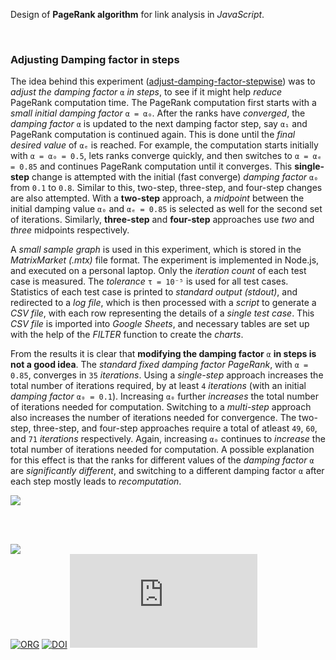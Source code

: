 Design of **PageRank algorithm** for link analysis in *JavaScript*.

<br>


### Adjusting Damping factor in steps

The idea behind this experiment ([adjust-damping-factor-stepwise]) was to
*adjust the damping factor* `α` *in steps*, to see if it might help *reduce*
PageRank computation time. The PageRank computation first starts with a *small*
*initial damping factor* `α = α₀`. After the ranks have *converged*, the *damping*
*factor* `α` is updated to the next damping factor step, say `α₁` and PageRank
computation is continued again. This is done until the *final desired value* of
`αₑ` is reached. For example, the computation starts initially with `α = α₀ = 0.5`,
lets ranks converge quickly, and then switches to `α = αₑ = 0.85` and
continues PageRank computation until it converges. This **single-step** change
is attempted with the initial (fast converge) *damping factor* `α₀` from `0.1`
to `0.8`. Similar to this, two-step, three-step, and four-step changes are also
attempted. With a **two-step** approach, a *midpoint* between the initial
damping value `α₀` and `αₑ = 0.85` is selected as well for the second set of
iterations. Similarly, **three-step** and **four-step** approaches use *two* and
*three* midpoints respectively.

A *small sample graph* is used in this experiment, which is stored in
the *MatrixMarket (.mtx)* file format. The experiment is implemented in
Node.js, and executed on a personal laptop. Only the *iteration count*
of each test case is measured. The *tolerance* `τ = 10⁻⁵` is used for
all test cases. Statistics of each test case is printed to *standard*
*output (stdout)*, and redirected to a *log file*, which is then processed
with a *script* to generate a *CSV file*, with each row representing the
details of a *single test case*. This *CSV file* is imported into *Google*
*Sheets*, and necessary tables are set up with the help of the *FILTER*
function to create the *charts*.

From the results it is clear that **modifying the damping factor** `α`
**in steps is not a good idea**. The *standard fixed damping factor*
*PageRank*, with `α = 0.85`, converges in `35` *iterations*. Using a
*single-step* approach increases the total number of iterations required,
by at least `4` *iterations* (with an initial *damping factor* `α₀ = 0.1`).
Increasing `α₀` further *increases* the total number of iterations needed
for computation. Switching to a *multi-step* approach also increases the
number of iterations needed for convergence. The two-step, three-step,
and four-step approaches require a total of atleast `49`, `60`, and `71`
*iterations* respectively. Again, increasing `α₀` continues to *increase*
the total number of iterations needed for computation. A possible
explanation for this effect is that the ranks for different values of
the *damping factor* `α` are *significantly different*, and switching
to a different damping factor `α` after each step mostly leads to
*recomputation*.

[![](https://i.imgur.com/UAbQTQW.png)][sheetp]

[adjust-damping-factor-stepwise]: https://github.com/puzzlef/pagerank.js/tree/adjust-damping-factor-stepwise

<br>
<br>


[![](https://i.imgur.com/XPKV828.jpg)](https://www.youtube.com/watch?v=J3sfsP9W048)\
[![ORG](https://img.shields.io/badge/org-puzzlef-green?logo=Org)](https://puzzlef.github.io)
[![DOI](https://zenodo.org/badge/365472264.svg)](https://zenodo.org/badge/latestdoi/365472264)
![](https://ga-beacon.deno.dev/G-KD28SG54JQ:hbAybl6nQFOtmVxW4if3xw/github.com/puzzlef/pagerank.js)

[Prof. Dip Sankar Banerjee]: https://sites.google.com/site/dipsankarban/
[Prof. Kishore Kothapalli]: https://cstar.iiit.ac.in/~kkishore/
[Deeper Inside PageRank]: https://www.slideshare.net/SubhajitSahu/deeper-inside-PageRank-notes
["graphs"]: https://github.com/puzzlef/graphs
[charts]: https://photos.app.goo.gl/G8Q6WSUn6pebH49VA
[sheets]: https://docs.google.com/spreadsheets/d/1ksTlhtzloh1HAvNoiWvmnP00FIyE9MZkGwMeyuEUjaI/edit?usp=sharing
[sheetp]: https://docs.google.com/spreadsheets/d/e/2PACX-1vTZRQRMgWnenPfVvz7KPCHmh4WuZm7wVviWx*EtpPhJIItKevIAoJMP7eM-tycdlhBd9k21Mb5Qp3DD/pubhtml
